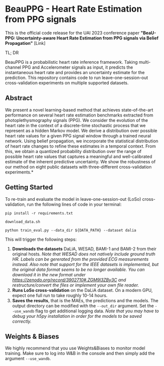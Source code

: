 # BeauPPG - Heart Rate Estimation from PPG signals

This is the official code release for the UAI 2023 conference paper **"BeaU-PPG: Uncertainty-aware Heart Rate Estimation from PPG signals via Belief Propagation"** [Link]

TL; DR

BeauPPG is a probabilistic heart rate inference framework. Taking multi-channel PPG and Accelerometer signals as input, it predicts the instantaneous heart rate and provides an uncertainty estimate for the prediction. This repository contains code to run leave-one-session-out cross-validation experiments on multiple supported datasets.

## Abstract
 We present a novel learning-based method that achieves state-of-the-art performance on several heart rate estimation benchmarks extracted from photoplethysmography signals (PPG). We consider the evolution of the heart rate in the context of a discrete-time stochastic process that we represent as a hidden Markov model. We derive a distribution over possible heart rate values for a given PPG signal window through a trained neural network. Using belief propagation, we incorporate the statistical distribution of heart rate changes to refine these estimates in a temporal context. From this, we obtain a quantized probability distribution over the range of possible heart rate values that captures a meaningful and well-calibrated estimate of the inherent predictive uncertainty. We show the robustness of our method on eight public datasets with three-different cross-validation experiments.*


## Getting Started
To re-train and evaluate the model in leave-one-session-out (LoSo) cross-validation, run the following lines of code in your terminal:

`pip install -r requirements.txt`

 `download_data.sh`
 
`python train_eval.py --data_dir ${DATA_PATH} --dataset dalia `

This will trigger the following steps:
1. **Downloads the datasets** DaLiA, WESAD, BAMI-1 and BAMI-2 from their original hosts. *Note that WESAD does not natively include  ground truth HR. Labels can be gererated from the provided ECG measurements instead.  Also note that support for the IEEE datasets is implemented, but the original data format seems to be no longer available. You can download it in the new format under https://zenodo.org/record/3902710#.ZGM9l3ZBy3C and restructure/convert the files or implement your own file reader.*
2. **Runs LoSo cross-validation** on the DaLiA dataset. On a modern GPU, expect one full run to take roughly 10-14 hours.
3. **Saves the results**, that is the MAEs, the predictions and the models. The output directory can be modified with the `--out_dir` argument. Set the `--use_wandb` flag to get additional logging data. *Note that you may have to debug your h5py installation in order for the models to be saved correctly.*

## Weights & Biases

We highly recommend that you use Weights&Biases to monitor model training. Make sure to log into W&B in the console and then simply add the argument `--use_wandb`.



